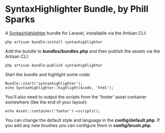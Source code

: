# SyntaxHighlighter Bundle, by Phill Sparks

A [SyntaxHighlighter](http://alexgorbatchev.com/SyntaxHighlighter/) bundle for Laravel, installable via the Artisan CLI:

    php artisan bundle:install syntaxhighlighter

Add the bundle to **bundles/bundles.php** and then publish the assets via the Artisan CLI:

    php artisan bundle:publish syntaxhighlighter

Start the bundle and highlight some code:

    Bundle::start('syntaxhighlighter');
    echo SyntaxHighlighter::highlight($code, 'html');

You'll also need to output the scripts from the 'footer' asset container somewhere (like the end of your layout):

    echo Asset::container('footer')->scripts();

You can change the default style and language in the **config/default.php**.  If you add any new brushes you can configure them in **config/brush.php**.
